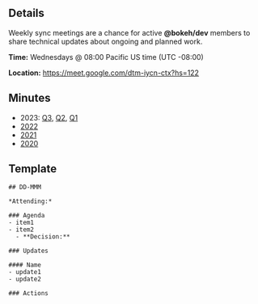 ## Details

Weekly sync meetings are a chance for active **@bokeh/dev** members to share technical updates about ongoing and planned work.

**Time:** Wednesdays @ 08:00 Pacific US time (UTC -08:00)

**Location:** https://meet.google.com/dtm-iycn-ctx?hs=122

## Minutes

* 2023: [Q3](./weekly-sync/2023-Q3.md), [Q2]((./weekly-sync/2023-Q2.md)), [Q1](./weekly-sync/2023-Q1.md)
* [2022](./weekly-sync/2022.md)
* [2021](./weekly-sync/2021/md)
* [2020](./weekly-sync/2020.md)

## Template
```
## DD-MMM

*Attending:*

### Agenda
- item1
- item2
  - **Decision:**

### Updates

#### Name
- update1
- update2

### Actions
```
